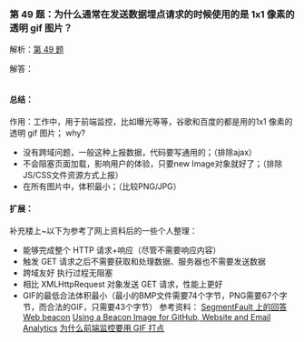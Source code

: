 ### 第 49 题：为什么通常在发送数据埋点请求的时候使用的是 1x1 像素的透明 gif 图片？

解析：[第 49 题](https://github.com/Advanced-Frontend/Daily-Interview-Question/issues/87)

解答：



```javascript

```

#### 总结：

作用：工作中，用于前端监控，比如曝光等等，谷歌和百度的都是用的1x1 像素的透明 gif 图片；
why?

- 没有跨域问题，一般这种上报数据，代码要写通用的；（排除ajax）
- 不会阻塞页面加载，影响用户的体验，只要new Image对象就好了；（排除JS/CSS文件资源方式上报）
- 在所有图片中，体积最小；（比较PNG/JPG）

#### 扩展：


补充楼上~以下为参考了网上资料后的一些个人整理：

- 能够完成整个 HTTP 请求+响应（尽管不需要响应内容）
- 触发 GET 请求之后不需要获取和处理数据、服务器也不需要发送数据
- 跨域友好
执行过程无阻塞
- 相比 XMLHttpRequest 对象发送 GET 请求，性能上更好
- GIF的最低合法体积最小（最小的BMP文件需要74个字节，PNG需要67个字节，而合法的GIF，只需要43个字节）
参考资料：
[SegmentFault 上的回答](https://segmentfault.com/q/1010000000146284/a-1020000000146319)
[Web beacon](https://en.wikipedia.org/wiki/Web_beacon)
[Using a Beacon Image for GitHub, Website and Email Analytics](https://www.sitepoint.com/using-beacon-image-github-website-email-analytics/)
[为什么前端监控要用 GIF 打点](https://mp.weixin.qq.com/s/v6R2w26qZkEilXY0mPUBCw?utm_source=tuicool&utm_medium=referral)

